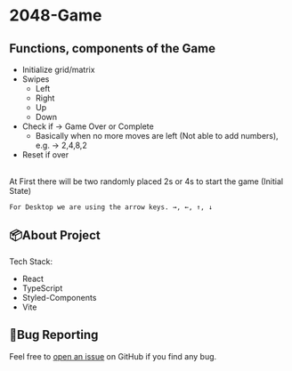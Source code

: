 # 2048-Game

## Functions, components of the Game
- Initialize grid/matrix
- Swipes
    - Left
    - Right
    - Up
    - Down
- Check if → Game Over or Complete
    - Basically when no more moves are left (Not able to add numbers), e.g. → 2,4,8,2
- Reset if over

<br>
At First there will be two randomly placed 2s or 4s to start the game (Initial State)

    
    For Desktop we are using the arrow keys. →, ←, ↑, ↓


## 📦About Project

Tech Stack:
- React
- TypeScript
- Styled-Components
- Vite

## 🐛Bug Reporting

Feel free to [open an issue](https://github.com/pranavgoel29/2048-Game/issues) on GitHub if you find any bug.